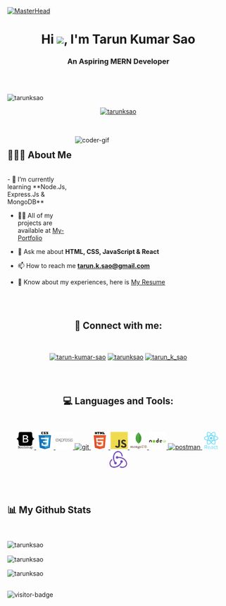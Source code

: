 [![MasterHead](https://www.pramukhdigital.com/wp-content/uploads/2018/07/New-PNC-Animated-Banners.gif)](https://tarunksao.github.io/)
<h1 align="center">Hi <img width="60px" src="https://raw.githubusercontent.com/MartinHeinz/MartinHeinz/master/wave.gif"/>, I'm Tarun Kumar Sao</h1>
<h3 align="center">An Aspiring MERN Developer</h3>
<br />
<br />
<p align="left"> <img src="https://komarev.com/ghpvc/?username=tarunksao&label=Profile%20views&color=0e75b6&style=flat" alt="tarunksao" /> </p>

<p align="center"> <a href="https://github.com/ryo-ma/github-profile-trophy"><img src="https://github-profile-trophy.vercel.app/?username=tarunksao" alt="tarunksao" /></a> </p>
<br />
<br />
<img src="https://sagaratechnology.com/blog/wp-content/uploads/2020/09/1_LEH5tUEQReWe8Iu-UEV3Pg.gif" alt="coder-gif" align="right" width=350px height=250px />

## 🙋🏻‍♂️ About Me
<br />
- 🌱 I’m currently learning **Node.Js, Express.Js & MongoDB**

- 👨‍💻 All of my projects are available at [My-Portfolio](https://tarunksao.github.io/)

- 💬 Ask me about **HTML, CSS, JavaScript & React**

- 📫 How to reach me **tarun.k.sao@gmail.com**

- 📄 Know about my experiences, here is [My Resume](https://drive.google.com/file/d/1FWONF3UHX3-f3Gd7DGkLCDQYl8k3aFhW/view?usp=sharing)

<br />
<br />
<h2 align="center"> 📱 Connect with me:</h2>
<br />
<p align="center">
<a href="https://www.linkedin.com/in/tarun-kumar-sao-3289181a5/" target="blank"><img align="center" src="https://t3.ftcdn.net/jpg/04/44/95/50/240_F_444955021_FWWTzkkE3xothICIUX3MY6SdpmlE1Y6t.jpg" alt="tarun-kumar-sao" height="40" width="50" /></a>
<a href="https://codesandbox.com/tarunksao" target="blank"><img align="center" src="https://raw.githubusercontent.com/rahuldkjain/github-profile-readme-generator/master/src/images/icons/Social/codesandbox.svg" alt="tarunksao" height="40" width="50" /></a>
<a href="https://www.hackerrank.com/tarun_k_sao" target="blank"><img align="center" src="https://raw.githubusercontent.com/rahuldkjain/github-profile-readme-generator/master/src/images/icons/Social/hackerrank.svg" alt="tarun_k_sao" height="40" width="50" /></a>
</p>

<br />
<br />
<h2 align="center" margit-top='40px'> 💻 Languages and Tools:</h2>
<br />
<p align="center"> <a href="https://getbootstrap.com" target="_blank" rel="noreferrer"> <img src="https://raw.githubusercontent.com/devicons/devicon/master/icons/bootstrap/bootstrap-plain-wordmark.svg" alt="bootstrap" width="40" height="40"/> </a> <a href="https://www.w3schools.com/css/" target="_blank" rel="noreferrer"> <img src="https://raw.githubusercontent.com/devicons/devicon/master/icons/css3/css3-original-wordmark.svg" alt="css3" width="40" height="40"/> </a> <a href="https://expressjs.com" target="_blank" rel="noreferrer"> <img src="https://raw.githubusercontent.com/devicons/devicon/master/icons/express/express-original-wordmark.svg" alt="express" width="40" height="40"/> </a> <a href="https://git-scm.com/" target="_blank" rel="noreferrer"> <img src="https://www.vectorlogo.zone/logos/git-scm/git-scm-icon.svg" alt="git" width="40" height="40"/> </a> <a href="https://www.w3.org/html/" target="_blank" rel="noreferrer"> <img src="https://raw.githubusercontent.com/devicons/devicon/master/icons/html5/html5-original-wordmark.svg" alt="html5" width="40" height="40"/> </a> <a href="https://developer.mozilla.org/en-US/docs/Web/JavaScript" target="_blank" rel="noreferrer"> <img src="https://raw.githubusercontent.com/devicons/devicon/master/icons/javascript/javascript-original.svg" alt="javascript" width="40" height="40"/> </a> <a href="https://www.mongodb.com/" target="_blank" rel="noreferrer"> <img src="https://raw.githubusercontent.com/devicons/devicon/master/icons/mongodb/mongodb-original-wordmark.svg" alt="mongodb" width="40" height="40"/> </a> <a href="https://nodejs.org" target="_blank" rel="noreferrer"> <img src="https://raw.githubusercontent.com/devicons/devicon/master/icons/nodejs/nodejs-original-wordmark.svg" alt="nodejs" width="40" height="40"/> </a> <a href="https://postman.com" target="_blank" rel="noreferrer"> <img src="https://www.vectorlogo.zone/logos/getpostman/getpostman-icon.svg" alt="postman" width="40" height="40"/> </a> <a href="https://reactjs.org/" target="_blank" rel="noreferrer"> <img src="https://raw.githubusercontent.com/devicons/devicon/master/icons/react/react-original-wordmark.svg" alt="react" width="40" height="40"/> </a> <a href="https://redux.js.org" target="_blank" rel="noreferrer"> <img src="https://raw.githubusercontent.com/devicons/devicon/master/icons/redux/redux-original.svg" alt="redux" width="40" height="40"/> </a> </p>
<br />
<br />

## 📊 My Github Stats
<br />
<p><img align="center" src="https://github-readme-stats.vercel.app/api/top-langs?username=tarunksao&show_icons=true&locale=en&layout=compact" alt="tarunksao" /></p>

<p><img align="center" src="https://github-readme-stats.vercel.app/api?username=tarunksao&show_icons=true&locale=en" alt="tarunksao" /></p>

<p><img align="center" src="https://github-readme-streak-stats.herokuapp.com/?user=tarunksao&" alt="tarunksao" /></p>

<br />
<img src='https://visitor-badge.glitch.me/badge?page_id=page.id' alt='visitor-badge' />
